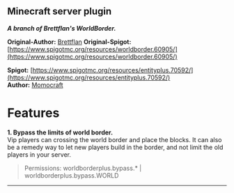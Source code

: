 ##  Minecraft server plugin
***A branch of Brettflan's WorldBorder.***

**Original-Author:** [Brettflan](https://github.com/Brettflan)
**Original-Spigot:** [https://www.spigotmc.org/resources/worldborder.60905/](https://www.spigotmc.org/resources/worldborder.60905/)

**Spigot:** [https://www.spigotmc.org/resources/entityplus.70592/](https://www.spigotmc.org/resources/entityplus.70592/)  
**Author:** [Momocraft](https://github.com/momoservertw)

# Features​
**1. Bypass the limits of world border.**  
Vip players can crossing the world border and place the blocks.
It can also be a remedy way to let new players build in the border, and not limit the old players in your server.
> Permissions: worldborderplus.bypass.* | worldborderplus.bypass.WORLD
***
